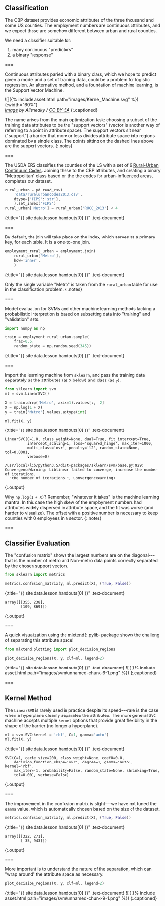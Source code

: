 ---
---

## Classification

The CBP dataset provides economic attributes of the three thousand and
some US counties. The employment numbers are continuous attributes, and
we expect those are somehow different between urban and rural counties.

We need a classifier suitable for:

1. many continuous "predictors"
1. a binary "response"

===

Continuous attributes paried with a binary class, which we hope to
predict given a model and a set of training data, could be a problem
for logistic regression. An alternative method, and a foundation of
machine learning, is the Support Vector Machine.

![]({% include asset.html path="images/Kernel_Machine.svg" %}){:width="60%"}  
*[Image][kernel_machine] by Alisneaky / [CC BY-SA]*
{:.captioned}

[kernel_machine]: https://commons.wikimedia.org/w/index.php?curid=47868867
[CC BY-SA]: https://creativecommons.org/licenses/by-sa/4.0

The name arises from the main optimization task: choosing a subset of
the training data attributes to be the "support vectors" (vector is
another way of referring to a point in attribute space). The support
vectors sit near ("support") a barrier that more or less divides
attribute space into regions dominated by a single class. The points
sitting on the dashed lines above are the support vectors.
{:.notes}

===

The USDA ERS classifies the counties of the US with a set of 9
[Rural-Urban Continuum Codes]. Joining these to the CBP attributes,
and creating a binary "Metropolitan" class based on the the codes for
urban-influenced areas, completes our dataset.



~~~python
rural_urban = pd.read_csv(
    'data/ruralurbancodes2013.csv',
    dtype={'FIPS':'str'},
    ).set_index('FIPS')
rural_urban['Metro'] = rural_urban['RUCC_2013'] < 4
~~~
{:title="{{ site.data.lesson.handouts[0] }}" .text-document}


[Rural-Urban Continuum Codes]: https://www.ers.usda.gov/data-products/rural-urban-continuum-codes/

===

By default, the join will take place on the index, which serves as a
primary key, for each table. It is a one-to-one join.



~~~python
employment_rural_urban = employment.join(
    rural_urban['Metro'],
    how='inner',
    )
~~~
{:title="{{ site.data.lesson.handouts[0] }}" .text-document}


Only the single variable "Metro" is taken from the `rural_urban` table for use
in the classification problem.
{:.notes}

===

Model evaluation for SVMs and other machine learning methods lacking a
probabilistic interpretion is based on subsetting data into "training"
and "validation" sets.



~~~python
import numpy as np

train = employment_rural_urban.sample(
    frac=0.5,
    random_state = np.random.seed(345))
~~~
{:title="{{ site.data.lesson.handouts[0] }}" .text-document}


===

Import the learning machine from `sklearn`, and pass the training data
separately as the attributes (as `X` below) and class (as `y`).



~~~python
from sklearn import svm
ml = svm.LinearSVC()

X = train.drop('Metro', axis=1).values[:, :2]
X = np.log(1 + X)
y = train['Metro'].values.astype(int)

ml.fit(X, y)
~~~
{:title="{{ site.data.lesson.handouts[0] }}" .text-document}


~~~
LinearSVC(C=1.0, class_weight=None, dual=True, fit_intercept=True,
          intercept_scaling=1, loss='squared_hinge', max_iter=1000,
          multi_class='ovr', penalty='l2', random_state=None, tol=0.0001,
          verbose=0)

/usr/local/lib/python3.5/dist-packages/sklearn/svm/base.py:929: ConvergenceWarning: Liblinear failed to converge, increase the number of iterations.
  "the number of iterations.", ConvergenceWarning)
~~~
{:.output}


Why `np.log(1 + X)`? Remember, "whatever it takes" is the machine
learning mantra. In this case the high skew of the employment numbers
had attributes widely dispersed in attribute space, and the fit was
worse (and harder to visualize). The offset with a positive number is
necessary to keep counties with 0 employees in a sector.
{:.notes}

===

## Classifier Evaluation

The "confusion matrix" shows the largest numbers are on the
diagonal---that is the number of metro and Non-metro data points
correctly separated by the chosen support vectors.



~~~python
from sklearn import metrics

metrics.confusion_matrix(y, ml.predict(X), (True, False))
~~~
{:title="{{ site.data.lesson.handouts[0] }}" .text-document}


~~~
array([[355, 238],
       [109, 869]])
~~~
{:.output}


===

A quick visualization using the [mlxtend](){:.pylib} package
shows the challeng of separating this attribute space!



~~~python
from mlxtend.plotting import plot_decision_regions

plot_decision_regions(X, y, clf=ml, legend=2)
~~~
{:title="{{ site.data.lesson.handouts[0] }}" .text-document}
![ ]({% include asset.html path="images/svm/unnamed-chunk-6-1.png" %})
{:.captioned}

===

## Kernel Method

The `LinearSVM` is rarely used in practice despite its speed---rare is
the case when a hyperplane cleanly separates the attributes. The more
general `SVC` machine accepts multiple `kernel` options that provide
great flexibility in the shape of the barrier (no longer a hyperplane).



~~~python
ml = svm.SVC(kernel = 'rbf', C=1, gamma='auto')
ml.fit(X, y)
~~~
{:title="{{ site.data.lesson.handouts[0] }}" .text-document}


~~~
SVC(C=1, cache_size=200, class_weight=None, coef0=0.0,
    decision_function_shape='ovr', degree=3, gamma='auto', kernel='rbf',
    max_iter=-1, probability=False, random_state=None, shrinking=True,
    tol=0.001, verbose=False)
~~~
{:.output}


===

The improvement in the confusion matrix is slight---we have not tuned
the `gamma` value, which is automatically chosen based on the size of
the dataset.



~~~python
metrics.confusion_matrix(y, ml.predict(X), (True, False))
~~~
{:title="{{ site.data.lesson.handouts[0] }}" .text-document}


~~~
array([[322, 271],
       [ 35, 943]])
~~~
{:.output}


===

More important is to understand the nature of the separation, which
can "wrap around" the attribute space as necessary.



~~~python
plot_decision_regions(X, y, clf=ml, legend=2)
~~~
{:title="{{ site.data.lesson.handouts[0] }}" .text-document}
![ ]({% include asset.html path="images/svm/unnamed-chunk-9-1.png" %})
{:.captioned}

<!--
https://www.ers.usda.gov/data-products/rural-urban-continuum-codes/
FIPS over 3K
RUCC_2013 1,2,3 Metro / 4-9 Nonmetro
-->
